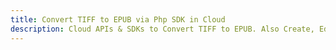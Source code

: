 ---title: Convert TIFF to EPUB via Php SDK in Clouddescription: Cloud APIs & SDKs to Convert TIFF to EPUB. Also Create, Edit & Render Microsoft Word & OpenOffice documents in the Cloud.---